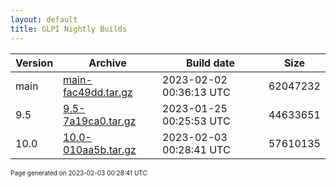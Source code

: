 ```yaml
---
layout: default
title: GLPI Nightly Builds
---
```


Version|Archive|Build date|Size
---|---|---|---
main|[main-fac49dd.tar.gz](main-fac49dd.tar.gz)|2023-02-02 00:36:13 UTC|62047232
9.5|[9.5-7a19ca0.tar.gz](9.5-7a19ca0.tar.gz)|2023-01-25 00:25:53 UTC|44633651
10.0|[10.0-010aa5b.tar.gz](10.0-010aa5b.tar.gz)|2023-02-03 00:28:41 UTC|57610135

<font size="1">Page generated on 2023-02-03 00:28:41 UTC</font>
